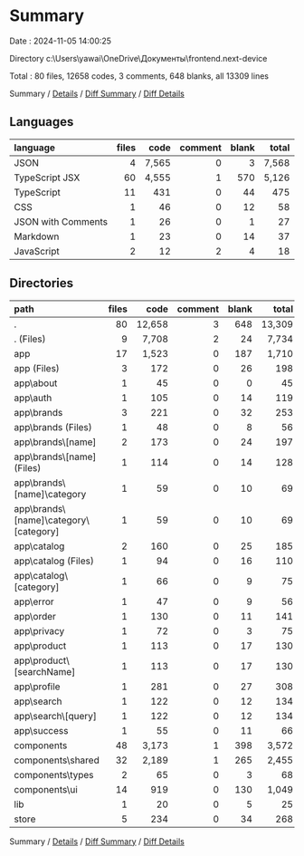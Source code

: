 # Summary

Date : 2024-11-05 14:00:25

Directory c:\\Users\\yawai\\OneDrive\\Документы\\frontend.next-device

Total : 80 files,  12658 codes, 3 comments, 648 blanks, all 13309 lines

Summary / [Details](details.md) / [Diff Summary](diff.md) / [Diff Details](diff-details.md)

## Languages
| language | files | code | comment | blank | total |
| :--- | ---: | ---: | ---: | ---: | ---: |
| JSON | 4 | 7,565 | 0 | 3 | 7,568 |
| TypeScript JSX | 60 | 4,555 | 1 | 570 | 5,126 |
| TypeScript | 11 | 431 | 0 | 44 | 475 |
| CSS | 1 | 46 | 0 | 12 | 58 |
| JSON with Comments | 1 | 26 | 0 | 1 | 27 |
| Markdown | 1 | 23 | 0 | 14 | 37 |
| JavaScript | 2 | 12 | 2 | 4 | 18 |

## Directories
| path | files | code | comment | blank | total |
| :--- | ---: | ---: | ---: | ---: | ---: |
| . | 80 | 12,658 | 3 | 648 | 13,309 |
| . (Files) | 9 | 7,708 | 2 | 24 | 7,734 |
| app | 17 | 1,523 | 0 | 187 | 1,710 |
| app (Files) | 3 | 172 | 0 | 26 | 198 |
| app\\about | 1 | 45 | 0 | 0 | 45 |
| app\\auth | 1 | 105 | 0 | 14 | 119 |
| app\\brands | 3 | 221 | 0 | 32 | 253 |
| app\\brands (Files) | 1 | 48 | 0 | 8 | 56 |
| app\\brands\\[name] | 2 | 173 | 0 | 24 | 197 |
| app\\brands\\[name] (Files) | 1 | 114 | 0 | 14 | 128 |
| app\\brands\\[name]\\category | 1 | 59 | 0 | 10 | 69 |
| app\\brands\\[name]\\category\\[category] | 1 | 59 | 0 | 10 | 69 |
| app\\catalog | 2 | 160 | 0 | 25 | 185 |
| app\\catalog (Files) | 1 | 94 | 0 | 16 | 110 |
| app\\catalog\\[category] | 1 | 66 | 0 | 9 | 75 |
| app\\error | 1 | 47 | 0 | 9 | 56 |
| app\\order | 1 | 130 | 0 | 11 | 141 |
| app\\privacy | 1 | 72 | 0 | 3 | 75 |
| app\\product | 1 | 113 | 0 | 17 | 130 |
| app\\product\\[searchName] | 1 | 113 | 0 | 17 | 130 |
| app\\profile | 1 | 281 | 0 | 27 | 308 |
| app\\search | 1 | 122 | 0 | 12 | 134 |
| app\\search\\[query] | 1 | 122 | 0 | 12 | 134 |
| app\\success | 1 | 55 | 0 | 11 | 66 |
| components | 48 | 3,173 | 1 | 398 | 3,572 |
| components\\shared | 32 | 2,189 | 1 | 265 | 2,455 |
| components\\types | 2 | 65 | 0 | 3 | 68 |
| components\\ui | 14 | 919 | 0 | 130 | 1,049 |
| lib | 1 | 20 | 0 | 5 | 25 |
| store | 5 | 234 | 0 | 34 | 268 |

Summary / [Details](details.md) / [Diff Summary](diff.md) / [Diff Details](diff-details.md)